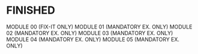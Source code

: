 # FINISHED

MODULE 00 (FIX-IT ONLY)
MODULE 01 (MANDATORY EX. ONLY)
MODULE 02 (MANDATORY EX. ONLY)
MODULE 03 (MANDATORY EX. ONLY)
MODULE 04 (MANDATORY EX. ONLY)
MODULE 05 (MANDATORY EX. ONLY)